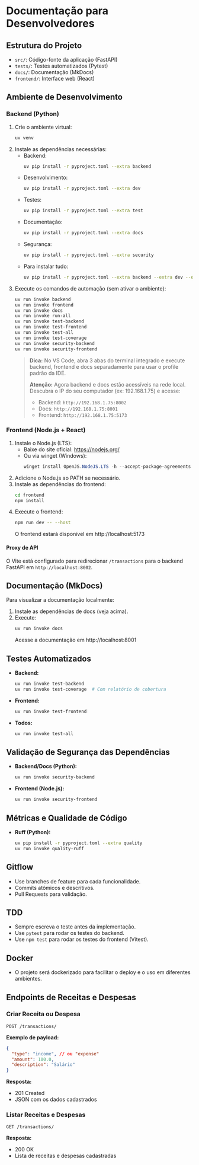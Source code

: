 # Documentação para Desenvolvedores

## Estrutura do Projeto

- `src/`: Código-fonte da aplicação (FastAPI)
- `tests/`: Testes automatizados (Pytest)
- `docs/`: Documentação (MkDocs)
- `frontend/`: Interface web (React)

## Ambiente de Desenvolvimento

### Backend (Python)
1. Crie o ambiente virtual:
   ```sh
   uv venv
   ```
2. Instale as dependências necessárias:
   - Backend:
     ```sh
     uv pip install -r pyproject.toml --extra backend
     ```
   - Desenvolvimento:
     ```sh
     uv pip install -r pyproject.toml --extra dev
     ```
   - Testes:
     ```sh
     uv pip install -r pyproject.toml --extra test
     ```
   - Documentação:
     ```sh
     uv pip install -r pyproject.toml --extra docs
     ```
   - Segurança:
     ```sh
     uv pip install -r pyproject.toml --extra security
     ```
   - Para instalar tudo:
     ```sh
     uv pip install -r pyproject.toml --extra backend --extra dev --extra test --extra docs --extra security
     ```
3. Execute os comandos de automação (sem ativar o ambiente):
   ```sh
   uv run invoke backend
   uv run invoke frontend
   uv run invoke docs
   uv run invoke run-all
   uv run invoke test-backend
   uv run invoke test-frontend
   uv run invoke test-all
   uv run invoke test-coverage
   uv run invoke security-backend
   uv run invoke security-frontend
   ```
   > **Dica:** No VS Code, abra 3 abas do terminal integrado e execute backend, frontend e docs separadamente para usar o profile padrão da IDE.
   >
   > **Atenção:** Agora backend e docs estão acessíveis na rede local. Descubra o IP do seu computador (ex: 192.168.1.75) e acesse:
   > - Backend: `http://192.168.1.75:8002`
   > - Docs: `http://192.168.1.75:8001`
   > - Frontend: `http://192.168.1.75:5173`

### Frontend (Node.js + React)
1. Instale o Node.js (LTS):
   - Baixe do site oficial: https://nodejs.org/
   - Ou via winget (Windows):
     ```powershell
     winget install OpenJS.NodeJS.LTS -h --accept-package-agreements --accept-source-agreements
     ```
2. Adicione o Node.js ao PATH se necessário.
3. Instale as dependências do frontend:
   ```sh
   cd frontend
   npm install
   ```
4. Execute o frontend:
   ```sh
   npm run dev -- --host
   ```
   O frontend estará disponível em http://localhost:5173

#### Proxy de API
O Vite está configurado para redirecionar `/transactions` para o backend FastAPI em `http://localhost:8002`.

## Documentação (MkDocs)

Para visualizar a documentação localmente:

1. Instale as dependências de docs (veja acima).
2. Execute:
   ```sh
   uv run invoke docs
   ```
   Acesse a documentação em http://localhost:8001

## Testes Automatizados

- **Backend:**
  ```sh
  uv run invoke test-backend
  uv run invoke test-coverage  # Com relatório de cobertura
  ```
- **Frontend:**
  ```sh
  uv run invoke test-frontend
  ```
- **Todos:**
  ```sh
  uv run invoke test-all
  ```

## Validação de Segurança das Dependências

- **Backend/Docs (Python):**
  ```sh
  uv run invoke security-backend
  ```
- **Frontend (Node.js):**
  ```sh
  uv run invoke security-frontend
  ```

## Métricas e Qualidade de Código

- **Ruff (Python):**
  ```sh
  uv pip install -r pyproject.toml --extra quality
  uv run invoke quality-ruff
  ```

## Gitflow

- Use branches de feature para cada funcionalidade.
- Commits atômicos e descritivos.
- Pull Requests para validação.

## TDD

- Sempre escreva o teste antes da implementação.
- Use `pytest` para rodar os testes do backend.
- Use `npm test` para rodar os testes do frontend (Vitest).

## Docker

- O projeto será dockerizado para facilitar o deploy e o uso em diferentes ambientes.

## Endpoints de Receitas e Despesas

### Criar Receita ou Despesa

`POST /transactions/`

**Exemplo de payload:**
```json
{
  "type": "income", // ou "expense"
  "amount": 100.0,
  "description": "Salário"
}
```

**Resposta:**
- 201 Created
- JSON com os dados cadastrados

### Listar Receitas e Despesas

`GET /transactions/`

**Resposta:**
- 200 OK
- Lista de receitas e despesas cadastradas 